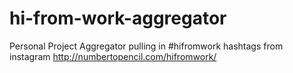 # hi-from-work-aggregator
Personal Project
Aggregator pulling in #hifromwork hashtags from instagram
http://numbertopencil.com/hifromwork/
